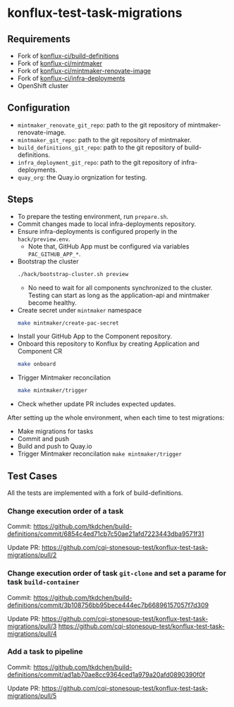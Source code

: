 # konflux-test-task-migrations

## Requirements

- Fork of [konflux-ci/build-definitions](https://github.com/konflux-ci/build-definitions/)
- Fork of [konflux-ci/mintmaker](https://github.com/konflux-ci/mintmaker/)
- Fork of [konflux-ci/mintmaker-renovate-image](https://github.com/konflux-ci/mintmaker-renovate-image/)
- Fork of [konflux-ci/infra-deployments](https://github.com/konflux-ci/infra-deployments)
- OpenShift cluster

## Configuration

- `mintmaker_renovate_git_repo`: path to the git repository of mintmaker-renovate-image.
- `mintmaker_git_repo`: path to the git repository of mintmaker.
- `build_definitions_git_repo`: path to the git repository of build-definitions.
- `infra_deployment_git_repo`: path to the git repository of infra-deployments.
- `quay_org`: the Quay.io orgnization for testing.

## Steps

- To prepare the testing environment, run `prepare.sh`.
- Commit changes made to local infra-deployments repository.
- Ensure infra-deployments is configured properly in the `hack/preview.env`.
    - Note that, GitHub App must be configured via variables `PAC_GITHUB_APP_*`.
- Bootstrap the cluster
    ```bash
    ./hack/bootstrap-cluster.sh preview
    ```
    - No need to wait for all components synchronized to the cluster. Testing can start as long as the application-api and mintmaker become healthy.
- Create secret under `mintmaker` namespace
    ```bash
    make mintmaker/create-pac-secret
    ```
- Install your GitHub App to the Component repository.
- Onboard this repository to Konflux by creating Application and Component CR
    ```bash
    make onboard
    ```
- Trigger Mintmaker reconcilation
    ```bash
    make mintmaker/trigger
    ```
- Check whether update PR includes expected updates.

After setting up the whole environment, when each time to test migrations:

- Make migrations for tasks
- Commit and push
- Build and push to Quay.io
- Trigger Mintmaker reconcilation `make mintmaker/trigger`

## Test Cases

All the tests are implemented with a fork of build-definitions.

### Change execution order of a task

Commit: https://github.com/tkdchen/build-definitions/commit/6854c4ed71cb7c50ae21afd7223443dba9571f31

Update PR: https://github.com/cqi-stonesoup-test/konflux-test-task-migrations/pull/2

### Change execution order of task `git-clone` and set a parame for task `build-container`

Commit: https://github.com/tkdchen/build-definitions/commit/3b108756bb95bece444ec7b66896157057f7d309

Update PR: https://github.com/cqi-stonesoup-test/konflux-test-task-migrations/pull/3 https://github.com/cqi-stonesoup-test/konflux-test-task-migrations/pull/4

### Add a task to pipeline

Commit: https://github.com/tkdchen/build-definitions/commit/ad1ab70ae8cc9364ced1a979a20afd0890390f0f

Update PR: https://github.com/cqi-stonesoup-test/konflux-test-task-migrations/pull/5

